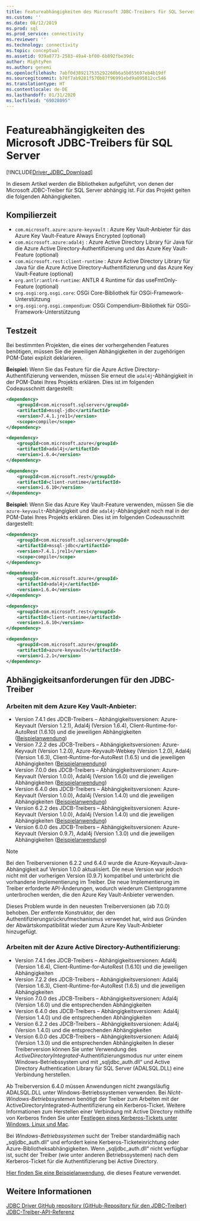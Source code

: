 ```yaml
---
title: Featureabhängigkeiten des Microsoft JDBC-Treibers für SQL Server | Microsoft-Dokumentation
ms.custom: ''
ms.date: 08/12/2019
ms.prod: sql
ms.prod_service: connectivity
ms.reviewer: ''
ms.technology: connectivity
ms.topic: conceptual
ms.assetid: 939a8773-2583-49a4-bf00-6b892fbe39dc
author: MightyPen
ms.author: genemi
ms.openlocfilehash: 7abf0d389217535292260b6a5b055697eb4b19df
ms.sourcegitcommit: b78f7ab9281f570b87f96991ebd9a095812cc546
ms.translationtype: HT
ms.contentlocale: de-DE
ms.lasthandoff: 01/31/2020
ms.locfileid: "69028095"
---
```

# <a name="feature-dependencies-of-the-microsoft-jdbc-driver-for-sql-server"></a>Featureabhängigkeiten des Microsoft JDBC-Treibers für SQL Server

[!INCLUDE[Driver_JDBC_Download](../../includes/driver_jdbc_download.md)]

In diesem Artikel werden die Bibliotheken aufgeführt, von denen der Microsoft JDBC-Treiber für SQL Server abhängig ist. Für das Projekt gelten die folgenden Abhängigkeiten.

## <a name="compile-time"></a>Kompilierzeit

 - `com.microsoft.azure:azure-keyvault` : Azure Key Vault-Anbieter für das Azure Key Vault-Feature Always Encrypted (optional)
 - `com.microsoft.azure:adal4j` : Azure Active Directory Library für Java für die Azure Active Directory-Authentifizierung und das Azure Key Vault-Feature (optional)
 - `com.microsoft.rest:client-runtime` : Azure Active Directory Library für Java für die Azure Active Directory-Authentifizierung und das Azure Key Vault-Feature (optional)
 - `org.antlr:antlr4-runtime`: ANTLR 4 Runtime für das useFmtOnly-Feature (optional)
 - `org.osgi:org.osgi.core`: OSGi Core-Bibliothek für OSGi-Framework-Unterstützung
 - `org.osgi:org.osgi.compendium`: OSGi Compendium-Bibliothek für OSGi-Framework-Unterstützung

## <a name="test-time"></a>Testzeit

Bei bestimmten Projekten, die eines der vorhergehenden Features benötigen, müssen Sie die jeweiligen Abhängigkeiten in der zugehörigen POM-Datei explizit deklarieren.

**Beispiel:** Wenn Sie das Feature für die Azure Active Directory-Authentifizierung verwenden, müssen Sie erneut die `adal4j`-Abhängigkeit in der POM-Datei Ihres Projekts erklären. Dies ist im folgenden Codeausschnitt dargestellt:

```xml
<dependency>
    <groupId>com.microsoft.sqlserver</groupId>
    <artifactId>mssql-jdbc</artifactId>
    <version>7.4.1.jre11</version>
    <scope>compile</scope>
</dependency>

<dependency>
    <groupId>com.microsoft.azure</groupId>
    <artifactId>adal4j</artifactId>
    <version>1.6.4</version>
</dependency>

<dependency>
    <groupId>com.microsoft.rest</groupId>
    <artifactId>client-runtime</artifactId>
    <version>1.6.10</version>
</dependency>
```

**Beispiel:** Wenn Sie das Azure Key Vault-Feature verwenden, müssen Sie die `azure-keyvault`-Abhängigkeit und die `adal4j`-Abhängigkeit noch mal in der POM-Datei Ihres Projekts erklären. Dies ist im folgenden Codeausschnitt dargestellt:

```xml
<dependency>
    <groupId>com.microsoft.sqlserver</groupId>
    <artifactId>mssql-jdbc</artifactId>
    <version>7.4.1.jre11</version>
    <scope>compile</scope>
</dependency>

<dependency>
    <groupId>com.microsoft.azure</groupId>
    <artifactId>adal4j</artifactId>
    <version>1.6.4</version>
</dependency>

<dependency>
    <groupId>com.microsoft.rest</groupId>
    <artifactId>client-runtime</artifactId>
    <version>1.6.10</version>
</dependency>

<dependency>
    <groupId>com.microsoft.azure</groupId>
    <artifactId>azure-keyvault</artifactId>
    <version>1.2.1</version>
</dependency>
```

## <a name="dependency-requirements-for-the-jdbc-driver"></a>Abhängigkeitsanforderungen für den JDBC-Treiber

### <a name="working-with-the-azure-key-vault-provider"></a>Arbeiten mit dem Azure Key Vault-Anbieter:

- Version 7.4.1 des JDCB-Treibers – Abhängigkeitsversionen: Azure-Keyvault (Version 1.2.1), Adal4j (Version 1.6.4), Client-Runtime-for-AutoRest (1.6.10) und die jeweiligen Abhängigkeiten ([Beispielanwendung](../../connect/jdbc/azure-key-vault-sample-version-7.0.md))
- Version 7.2.2 des JDCB-Treibers – Abhängigkeitsversionen: Azure-Keyvault (Version 1.2.0), Azure-Keyvault-Webkey (Version 1.2.0), Adal4j (Version 1.6.3), Client-Runtime-for-AutoRest (1.6.5) und die jeweiligen Abhängigkeiten ([Beispielanwendung](../../connect/jdbc/azure-key-vault-sample-version-7.0.md))
- Version 7.0.0 des JDCB-Treibers – Abhängigkeitsversionen: Azure-Keyvault (Version 1.0.0), Adal4j (Version 1.6.0) und die jeweiligen Abhängigkeiten ([Beispielanwendung](../../connect/jdbc/azure-key-vault-sample-version-7.0.md))
- Version 6.4.0 des JDCB-Treibers – Abhängigkeitsversionen: Azure-Keyvault (Version 1.0.0), Adal4j (Version 1.4.0) und die jeweiligen Abhängigkeiten ([Beispielanwendung](../../connect/jdbc/azure-key-vault-sample-version-6.2.2.md))
- Version 6.2.2 des JDCB-Treibers – Abhängigkeitsversionen: Azure-Keyvault (Version 1.0.0), Adal4j (Version 1.4.0) und die jeweiligen Abhängigkeiten ([Beispielanwendung](../../connect/jdbc/azure-key-vault-sample-version-6.2.2.md))
- Version 6.0.0 des JDCB-Treibers – Abhängigkeitsversionen: Azure-Keyvault (Version 0.9.7), Adal4j (Version 1.3.0) und die jeweiligen Abhängigkeiten ([Beispielanwendung](../../connect/jdbc/azure-key-vault-sample-version-6.0.0.md))

> [!NOTE]
> Bei den Treiberversionen 6.2.2 und 6.4.0 wurde die Azure-Keyvault-Java-Abhängigkeit auf Version 1.0.0 aktualisiert. Die neue Version war jedoch nicht mit der vorherigen Version (0.9.7) kompatibel und unterbricht die vorhandene Implementierung im Treiber. Die neue Implementierung im Treiber erforderte API-Änderungen, wodurch wiederum Clientprogramme unterbrochen werden, die den Azure Key Vault-Anbieter verwenden.
>
> Dieses Problem wurde in den neuesten Treiberversionen (ab 7.0.0) behoben. Der entfernte Konstruktor, der den Authentifizierungsrückrufmechanismus verwendet hat, wird aus Gründen der Abwärtskompatibilität wieder zum Azure Key Vault-Anbieter hinzugefügt.

### <a name="working-with-azure-active-directory-authentication"></a>Arbeiten mit der Azure Active Directory-Authentifizierung:

- Version 7.4.1 des JDCB-Treibers – Abhängigkeitsversionen: Adal4j (Version 1.6.4), Client-Runtime-for-AutoRest (1.6.10) und die jeweiligen Abhängigkeiten
- Version 7.2.2 des JDCB-Treibers – Abhängigkeitsversionen: Adal4j (Version 1.6.3), Client-Runtime-for-AutoRest (1.6.5) und die jeweiligen Abhängigkeiten
- Version 7.0.0 des JDCB-Treibers – Abhängigkeitsversionen: Adal4j (Version 1.6.0) und die entsprechenden Abhängigkeiten
- Version 6.4.0 des JDCB-Treibers – Abhängigkeitsversionen: Adal4j (Version 1.4.0) und die entsprechenden Abhängigkeiten
- Version 6.2.2 des JDCB-Treibers – Abhängigkeitsversionen: Adal4j (Version 1.4.0) und die entsprechenden Abhängigkeiten
- Version 6.0.0 des JDCB-Treibers – Abhängigkeitsversionen: Adal4j (Version 1.3.0) und die entsprechenden Abhängigkeiten In dieser Treiberversion können Sie unter Verwendung des _ActiveDirectoryIntegrated_-Authentifizierungsmodus nur unter einem Windows-Betriebssystem und mit „sqljdbc_auth.dll“ und Active Directory Authentication Library für SQL Server (ADALSQL.DLL) eine Verbindung herstellen.

Ab Treiberversion 6.4.0 müssen Anwendungen nicht zwangsläufig ADALSQL.DLL unter Windows-Betriebssystemen verwenden. Bei *Nicht-Windows-Betriebssystemen* benötigt der Treiber zum Arbeiten mit der ActiveDirectoryIntegrated-Authentifizierung ein Kerberos-Ticket. Weitere Informationen zum Herstellen einer Verbindung mit Active Directory mithilfe von Kerberos finden Sie unter [Festlegen eines Kerberos-Tickets unter Windows, Linux und Mac](https://docs.microsoft.com/sql/connect/jdbc/connecting-using-azure-active-directory-authentication#set-kerberos-ticket-on-windows-linux-and-mac).

Bei *Windows-Betriebssystemen* sucht der Treiber standardmäßig nach „sqljdbc_auth.dll“ und erfordert keine Kerberos-Ticketeinrichtung oder Azure-Bibliotheksabhängigkeiten. Wenn „sqljdbc_auth.dll“ nicht verfügbar ist, sucht der Treiber (wie unter anderen Betriebssystemen) nach dem Kerberos-Ticket für die Authentifizierung bei Active Directory.

[Hier finden Sie eine Beispielanwendung](../../connect/jdbc/connecting-using-azure-active-directory-authentication.md), die dieses Feature verwendet.

## <a name="see-also"></a>Weitere Informationen

[JDBC Driver GitHub repository (GitHub-Repository für den JDBC-Treiber)](https://github.com/microsoft/mssql-jdbc)  
[JDBC-Treiber-API-Referenz](../../connect/jdbc/reference/jdbc-driver-api-reference.md)
